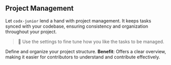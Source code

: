 ## Project Management

Let `codx-junior` lend a hand with project management. It keeps tasks synced with your codebase, ensuring consistency and organization throughout your project.

> 📅 Use the settings to fine tune how you like the tasks to be managed.

Define and organize your project structure. **Benefit**: Offers a clear overview, making it easier for contributors to understand and contribute effectively.